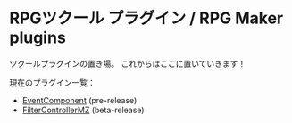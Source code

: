 # RPGツクール プラグイン / RPG Maker plugins
ツクールプラグインの置き場。
これからはここに置いていきます！

現在のプラグイン一覧：

- [EventComponent](https://github.com/cji3bp62000/RPGtkool-plugins/tree/master/plugin-list/EventComponent) (pre-release)
- [FilterControllerMZ](https://github.com/cji3bp62000/RPGtkool-plugins/tree/master/plugin-list/FilterControllerMZ) (beta-release)
